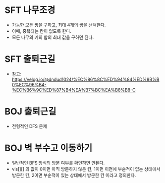 # SFT 나무조경
- 가능한 모든 쌍을 구하고, 최대 4개의 쌍을 선택한다.
- 이때, 중복되는 칸이 없도록 한다.
- 모든 나무의 키의 합의 최대 값을 구하면 된다.

# SFT 출퇴근길
- 참고: https://velog.io/@dndud1024/%EC%86%8C%ED%94%84%ED%8B%B0%EC%96%B4-%EC%B6%9C%ED%87%B4%EA%B7%BC%EA%B8%B8-C

# BOJ 출퇴근길
- 전형적인 DFS 문제

# BOJ 벽 부수고 이동하기
- 일반적인 BFS 방식의 방문 여부를 확인하면 안된다.
- vis[][] 의 값이 0이면 아직 방문하지 않은 칸, 1이면 이전에 부순적이 없는 상태에서 방문한 칸, 2이면 부순적이 있는 상태에서 방문한 칸 이라고 정의한다.
